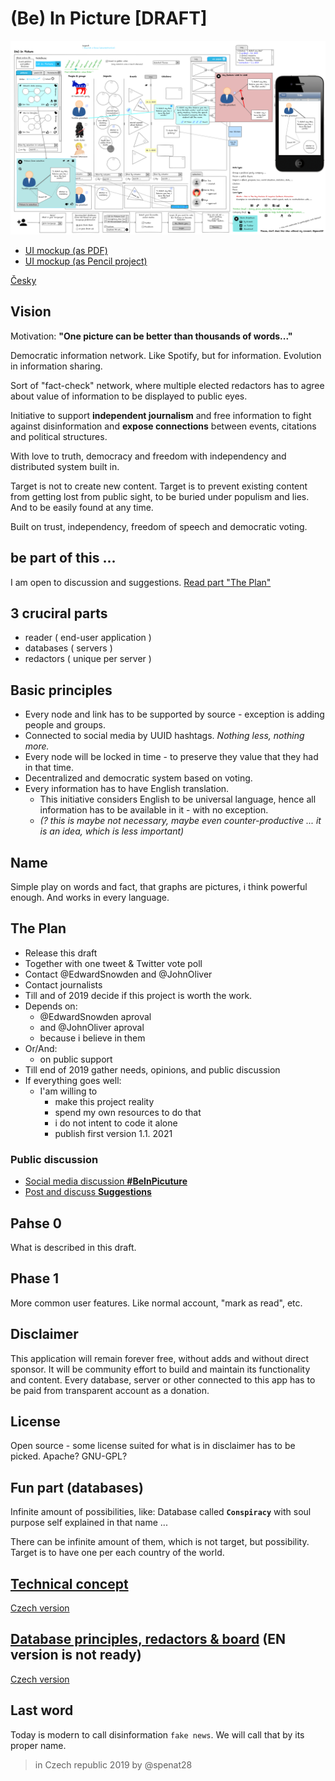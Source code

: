 # (Be) In Picture [DRAFT]

![pencil](inpicture_draft.png)

- [UI mockup (as PDF)](inPicture.pdf)
- [UI mockup (as Pencil project)](inPicture.epgz)

[Česky](vObraze.md)

## Vision

Motivation: **"One picture can be better than thousands of words..."**

Democratic information network. Like Spotify, but for information. Evolution in information sharing.

Sort of "fact-check" network, where multiple elected redactors has to agree about value of information to be displayed to public eyes.

Initiative to support **independent journalism** and free information to fight against disinformation and **expose connections** between events, citations and political structures.

With love to truth, democracy and freedom with independency and distributed system built in.

Target is not to create new content. Target is to prevent existing content from getting lost from public sight, to be buried under populism and lies. And to be easily found at any time.

Built on trust, independency, freedom of speech and democratic voting.

## be part of this ...

I am open to discussion and suggestions. [Read part "The Plan"](#the-plan)

## 3 cruciral parts

* reader ( end-user application )
* databases ( servers )
* redactors ( unique per server )

## Basic principles

* Every node and link has to be supported by source - exception is adding people and groups.
* Connected to social media by UUID hashtags. _Nothing less, nothing more._
* Every node will be locked in time - to preserve they value that they had in that time.
* Decentralized and democratic system based on voting.
* Every information has to have English translation.
	* This initiative considers English to be universal language, hence all information has to be available in it - with no exception.
	* _(? this is maybe not necessary, maybe even counter-productive ... it is an idea, which is less important)_

## Name

Simple play on words and fact, that graphs are pictures, i think powerful enough. And works in every language.

## The Plan

* Release this draft
* Together with one tweet & Twitter vote poll
* Contact @EdwardSnowden and @JohnOliver
* Contact journalists
* Till and of 2019 decide if this project is worth the work.
* Depends on:
	* @EdwardSnowden aproval
	* and @JohnOliver aproval
	* because i believe in them
* Or/And:
	* on public support
* Till end of 2019 gather needs, opinions, and public discussion
* If everything goes well:
	* I'am willing to
		* make this project reality
		* spend my own resources to do that
		* i do not intent to code it alone
		* publish first version 1.1. 2021

### Public discussion

* [Social media discussion **#BeInPicuture**](https://twitter.com/hashtag/BeInPicture)
* [Post and discuss **Suggestions**](https://github.com/spenat28/inPicture/issues)

## Pahse 0

What is described in this draft.

## Phase 1

More common user features. Like normal account, "mark as read", etc.

## Disclaimer

This application will remain forever free, without adds and without direct sponsor.
It will be community effort to build and maintain its functionality and content.
Every database, server or other connected to this app has to be paid from transparent account as a donation.

## License

Open source - some license suited for what is in disclaimer has to be picked. Apache? GNU-GPL?

## Fun part (databases)

Infinite amount of possibilities, like: Database called **`Conspiracy`** with soul purpose self explained in that name ...

There can be infinite amount of them, which is not target, but possibility.
Target is to have one per each country of the world.

## [Technical concept](inPicture-technical_concept.md)
[Czech version](inPicture-technical_concept--cs.md)

## [Database principles, redactors & board](inPicture-database_redaction.md) (EN version is not ready)
[Czech version](inPicture-database_redaction--cs.md)

## Last word

Today is modern to call disinformation `fake news`. We will call that by its proper name.

> in Czech republic 2019 by @spenat28

